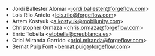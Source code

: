 - Jordi Ballester Alomar \<<jordi.ballester@forgeflow.com>\>
- Lois Rilo Antelo \<<lois.rilo@forgeflow.com>\>
- Artem Kostyuk \<<a.kostyuk@mobilunity.com>\>
- Christopher Ormaza \<<chris.ormaza@forgeflow.com>\>
- Enric Tobella \<<etobella@creublanca.es>\>
- Oriol Miranda Garrido \<<oriol.miranda@forgeflow.com>\>
- Bernat Puig Font \<<bernat.puig@forgeflow.com>\>
